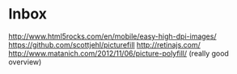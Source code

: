 # Inbox

http://www.html5rocks.com/en/mobile/easy-high-dpi-images/
https://github.com/scottjehl/picturefill
http://retinajs.com/
http://www.matanich.com/2012/11/06/picture-polyfill/ (really good overview)
